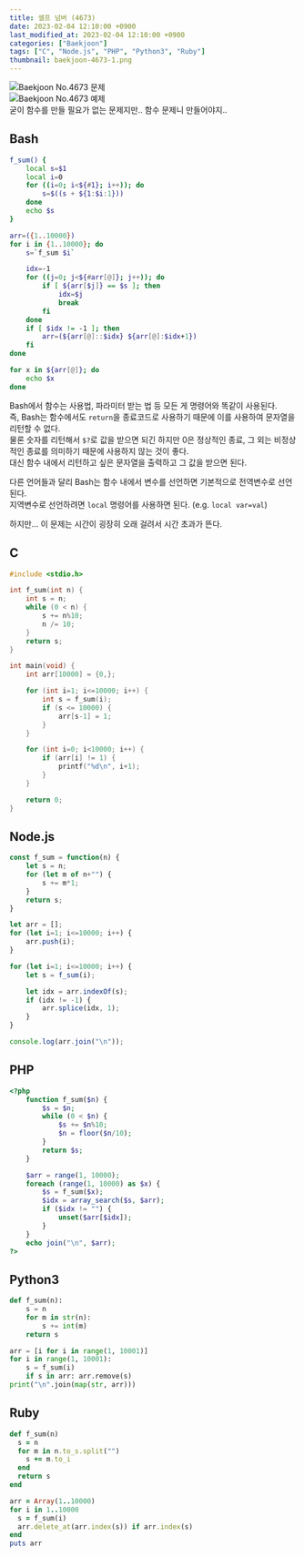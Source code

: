 ```yaml
---
title: 셀프 넘버 (4673)
date: 2023-02-04 12:10:00 +0900
last_modified_at: 2023-02-04 12:10:00 +0900
categories: ["Baekjoon"]
tags: ["C", "Node.js", "PHP", "Python3", "Ruby"]
thumbnail: baekjoon-4673-1.png
---
```


![Baekjoon No.4673 문제](baekjoon-4673-1.png)  
![Baekjoon No.4673 예제](baekjoon-4673-2.png)  
굳이 함수를 만들 필요가 없는 문제지만.. 함수 문제니 만들어야지..

## Bash
```bash
f_sum() {
	local s=$1
	local i=0
	for ((i=0; i<${#1}; i++)); do
		s=$((s + ${1:$i:1}))
	done
	echo $s
}

arr=({1..10000})
for i in {1..10000}; do
	s=`f_sum $i`

	idx=-1
	for ((j=0; j<${#arr[@]}; j++)); do
		if [ ${arr[$j]} == $s ]; then
			idx=$j
			break
		fi
	done
	if [ $idx != -1 ]; then
		arr=(${arr[@]::$idx} ${arr[@]:$idx+1})
	fi
done

for x in ${arr[@]}; do
	echo $x
done
```
Bash에서 함수는 사용법, 파라미터 받는 법 등 모든 게 명령어와 똑같이 사용된다.  
즉, Bash는 함수에서도 `return`을 종료코드로 사용하기 때문에 이를 사용하여 문자열을 리턴할 수 없다.  
물론 숫자를 리턴해서 `$?`로 값을 받으면 되긴 하지만 0은 정상적인 종료, 그 외는 비정상적인 종료를 의미하기 때문에 사용하지 않는 것이 좋다.  
대신 함수 내에서 리턴하고 싶은 문자열을 출력하고 그 값을 받으면 된다.

다른 언어들과 달리 Bash는 함수 내에서 변수를 선언하면 기본적으로 전역변수로 선언된다.  
지역변수로 선언하려면 `local` 명령어를 사용하면 된다. (e.g. `local var=val`)

하지만... 이 문제는 시간이 굉장히 오래 걸려서 시간 초과가 뜬다.

## C
```c
#include <stdio.h>

int f_sum(int n) {
	int s = n;
	while (0 < n) {
		s += n%10;
		n /= 10;
	}
	return s;
}

int main(void) {
	int arr[10000] = {0,};

	for (int i=1; i<=10000; i++) {
		int s = f_sum(i);
		if (s <= 10000) {
			arr[s-1] = 1;
		}
	}

	for (int i=0; i<10000; i++) {
		if (arr[i] != 1) {
			printf("%d\n", i+1);
		}
	}

	return 0;
}
```

## Node.js
```javascript
const f_sum = function(n) {
	let s = n;
	for (let m of n+"") {
		s += m*1;
	}
	return s;
}

let arr = [];
for (let i=1; i<=10000; i++) {
	arr.push(i);
}

for (let i=1; i<=10000; i++) {
	let s = f_sum(i);

	let idx = arr.indexOf(s);
	if (idx != -1) {
		arr.splice(idx, 1);
	}
}

console.log(arr.join("\n"));
```

## PHP
```php
<?php
	function f_sum($n) {
		$s = $n;
		while (0 < $n) {
			$s += $n%10;
			$n = floor($n/10);
		}
		return $s;
	}

	$arr = range(1, 10000);
	foreach (range(1, 10000) as $x) {
		$s = f_sum($x);
		$idx = array_search($s, $arr);
		if ($idx != "") {
			unset($arr[$idx]);
		}
	}
	echo join("\n", $arr);
?>
```

## Python3
```python
def f_sum(n):
    s = n
    for m in str(n):
        s += int(m)
    return s

arr = [i for i in range(1, 10001)]
for i in range(1, 10001):
    s = f_sum(i)
    if s in arr: arr.remove(s)
print("\n".join(map(str, arr)))
```

## Ruby
```ruby
def f_sum(n)
  s = n
  for m in n.to_s.split("")
    s += m.to_i
  end
  return s
end

arr = Array(1..10000)
for i in 1..10000
  s = f_sum(i)
  arr.delete_at(arr.index(s)) if arr.index(s)
end
puts arr
```
